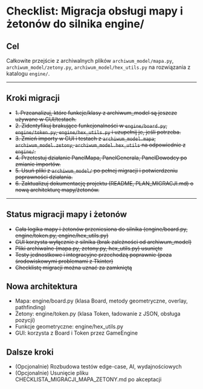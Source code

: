 # Checklist: Migracja obsługi mapy i żetonów do silnika engine/

## Cel
Całkowite przejście z archiwalnych plików `archiwum_model/mapa.py`, `archiwum_model/zetony.py`, `archiwum_model/hex_utils.py` na rozwiązania z katalogu `engine/`.

---

## Kroki migracji

- ~~1. Przeanalizuj, które funkcje/klasy z archiwum_model są jeszcze używane w GUI/testach.~~
- ~~2. Zidentyfikuj brakujące funkcjonalności w `engine/board.py`, `engine/token.py`, `engine/hex_utils.py` i uzupełnij je, jeśli potrzeba.~~
- ~~3. Zmień importy w GUI i testach z `archiwum_model.mapa`, `archiwum_model.zetony`, `archiwum_model.hex_utils` na odpowiednie z `engine/`.~~
- ~~4. Przetestuj działanie PanelMapa, PanelGenerala, PanelDowodcy po zmianie importów.~~
- ~~5. Usuń pliki z `archiwum_model/` po pełnej migracji i potwierdzeniu poprawności działania.~~
- ~~6. Zaktualizuj dokumentację projektu (README, PLAN_MIGRACJI.md) o nową architekturę mapy/żetonów.~~

---

## Status migracji mapy i żetonów

- ~~Cała logika mapy i żetonów przeniesiona do silnika (engine/board.py, engine/token.py, engine/hex_utils.py)~~
- ~~GUI korzysta wyłącznie z silnika (brak zależności od archiwum_model)~~
- ~~Pliki archiwalne (mapa.py, zetony.py, hex_utils.py) usunięte~~
- ~~Testy jednostkowe i integracyjne przechodzą poprawnie (poza środowiskowymi problemami z Tkinter)~~
- ~~Checklistę migracji można uznać za zamkniętą~~

## Nowa architektura

- Mapa: engine/board.py (klasa Board, metody geometryczne, overlay, pathfinding)
- Żetony: engine/token.py (klasa Token, ładowanie z JSON, obsługa pozycji)
- Funkcje geometryczne: engine/hex_utils.py
- GUI: korzysta z Board i Token przez GameEngine

## Dalsze kroki
- (Opcjonalnie) Rozbudowa testów edge-case, AI, wydajnościowych
- (Opcjonalnie) Usunięcie pliku CHECKLISTA_MIGRACJI_MAPA_ZETONY.md po akceptacji
